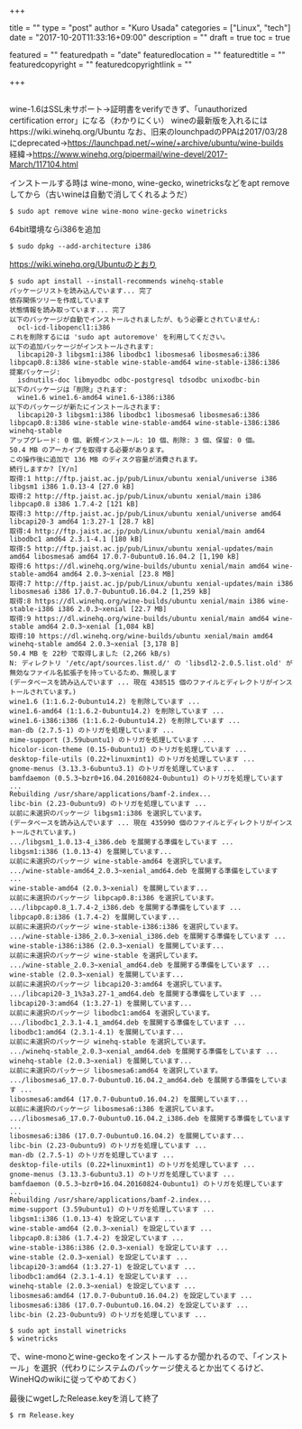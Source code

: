 +++

title       = ""
type        = "post"
author      = "Kuro Usada"
categories  = ["Linux", "tech"]
date        = "2017-10-20T11:33:16+09:00"
description = ""
draft       = true
toc         = true

featured              = ""
featuredpath          = "date"
featuredlocation      = ""
featuredtitle         = ""
featuredcopyright     = ""
featuredcopyrightlink = ""

+++

<!--more-->

##

wine-1.6はSSL未サポート→証明書をverifyできず、「unauthorized certification error」になる（わかりにくい）
wineの最新版を入れるにはhttps://wiki.winehq.org/Ubuntu
なお、旧来のlounchpadのPPAは2017/03/28にdeprecated→https://launchpad.net/~wine/+archive/ubuntu/wine-builds
経緯→https://www.winehq.org/pipermail/wine-devel/2017-March/117104.html

インストールする時は wine-mono, wine-gecko, winetricksなどをapt removeしてから（古いwineは自動で消してくれるようだ）

```
$ sudo apt remove wine wine-mono wine-gecko winetricks
```

64bit環境ならi386を追加

```
$ sudo dpkg --add-architecture i386
```

https://wiki.winehq.org/Ubuntuのとおり

```
$ sudo apt install --install-recommends winehq-stable
パッケージリストを読み込んでいます... 完了
依存関係ツリーを作成しています                
状態情報を読み取っています... 完了
以下のパッケージが自動でインストールされましたが、もう必要とされていません:
  ocl-icd-libopencl1:i386
これを削除するには 'sudo apt autoremove' を利用してください。
以下の追加パッケージがインストールされます:
  libcapi20-3 libgsm1:i386 libodbc1 libosmesa6 libosmesa6:i386 libpcap0.8:i386 wine-stable wine-stable-amd64 wine-stable-i386:i386
提案パッケージ:
  isdnutils-doc libmyodbc odbc-postgresql tdsodbc unixodbc-bin
以下のパッケージは「削除」されます:
  wine1.6 wine1.6-amd64 wine1.6-i386:i386
以下のパッケージが新たにインストールされます:
  libcapi20-3 libgsm1:i386 libodbc1 libosmesa6 libosmesa6:i386 libpcap0.8:i386 wine-stable wine-stable-amd64 wine-stable-i386:i386 winehq-stable
アップグレード: 0 個、新規インストール: 10 個、削除: 3 個、保留: 0 個。
50.4 MB のアーカイブを取得する必要があります。
この操作後に追加で 136 MB のディスク容量が消費されます。
続行しますか? [Y/n] 
取得:1 http://ftp.jaist.ac.jp/pub/Linux/ubuntu xenial/universe i386 libgsm1 i386 1.0.13-4 [27.0 kB]
取得:2 http://ftp.jaist.ac.jp/pub/Linux/ubuntu xenial/main i386 libpcap0.8 i386 1.7.4-2 [121 kB]
取得:3 http://ftp.jaist.ac.jp/pub/Linux/ubuntu xenial/universe amd64 libcapi20-3 amd64 1:3.27-1 [28.7 kB]
取得:4 http://ftp.jaist.ac.jp/pub/Linux/ubuntu xenial/main amd64 libodbc1 amd64 2.3.1-4.1 [180 kB]
取得:5 http://ftp.jaist.ac.jp/pub/Linux/ubuntu xenial-updates/main amd64 libosmesa6 amd64 17.0.7-0ubuntu0.16.04.2 [1,190 kB]
取得:6 https://dl.winehq.org/wine-builds/ubuntu xenial/main amd64 wine-stable-amd64 amd64 2.0.3~xenial [23.8 MB]
取得:7 http://ftp.jaist.ac.jp/pub/Linux/ubuntu xenial-updates/main i386 libosmesa6 i386 17.0.7-0ubuntu0.16.04.2 [1,259 kB]
取得:8 https://dl.winehq.org/wine-builds/ubuntu xenial/main i386 wine-stable-i386 i386 2.0.3~xenial [22.7 MB]                                                                      
取得:9 https://dl.winehq.org/wine-builds/ubuntu xenial/main amd64 wine-stable amd64 2.0.3~xenial [1,084 kB]                                                                        
取得:10 https://dl.winehq.org/wine-builds/ubuntu xenial/main amd64 winehq-stable amd64 2.0.3~xenial [3,178 B]                                                                      
50.4 MB を 22秒 で取得しました (2,266 kB/s)                                                                                                                                        
N: ディレクトリ '/etc/apt/sources.list.d/' の 'libsdl2-2.0.5.list.old' が無効なファイル名拡張子を持っているため、無視します
(データベースを読み込んでいます ... 現在 438515 個のファイルとディレクトリがインストールされています。)
wine1.6 (1:1.6.2-0ubuntu14.2) を削除しています ...
wine1.6-amd64 (1:1.6.2-0ubuntu14.2) を削除しています ...
wine1.6-i386:i386 (1:1.6.2-0ubuntu14.2) を削除しています ...
man-db (2.7.5-1) のトリガを処理しています ...
mime-support (3.59ubuntu1) のトリガを処理しています ...
hicolor-icon-theme (0.15-0ubuntu1) のトリガを処理しています ...
desktop-file-utils (0.22+linuxmint1) のトリガを処理しています ...
gnome-menus (3.13.3-6ubuntu3.1) のトリガを処理しています ...
bamfdaemon (0.5.3~bzr0+16.04.20160824-0ubuntu1) のトリガを処理しています ...
Rebuilding /usr/share/applications/bamf-2.index...
libc-bin (2.23-0ubuntu9) のトリガを処理しています ...
以前に未選択のパッケージ libgsm1:i386 を選択しています。
(データベースを読み込んでいます ... 現在 435990 個のファイルとディレクトリがインストールされています。)
.../libgsm1_1.0.13-4_i386.deb を展開する準備をしています ...
libgsm1:i386 (1.0.13-4) を展開しています...
以前に未選択のパッケージ wine-stable-amd64 を選択しています。
.../wine-stable-amd64_2.0.3~xenial_amd64.deb を展開する準備をしています ...
wine-stable-amd64 (2.0.3~xenial) を展開しています...
以前に未選択のパッケージ libpcap0.8:i386 を選択しています。
.../libpcap0.8_1.7.4-2_i386.deb を展開する準備をしています ...
libpcap0.8:i386 (1.7.4-2) を展開しています...
以前に未選択のパッケージ wine-stable-i386:i386 を選択しています。
.../wine-stable-i386_2.0.3~xenial_i386.deb を展開する準備をしています ...
wine-stable-i386:i386 (2.0.3~xenial) を展開しています...
以前に未選択のパッケージ wine-stable を選択しています。
.../wine-stable_2.0.3~xenial_amd64.deb を展開する準備をしています ...
wine-stable (2.0.3~xenial) を展開しています...
以前に未選択のパッケージ libcapi20-3:amd64 を選択しています。
.../libcapi20-3_1%3a3.27-1_amd64.deb を展開する準備をしています ...
libcapi20-3:amd64 (1:3.27-1) を展開しています...
以前に未選択のパッケージ libodbc1:amd64 を選択しています。
.../libodbc1_2.3.1-4.1_amd64.deb を展開する準備をしています ...
libodbc1:amd64 (2.3.1-4.1) を展開しています...
以前に未選択のパッケージ winehq-stable を選択しています。
.../winehq-stable_2.0.3~xenial_amd64.deb を展開する準備をしています ...
winehq-stable (2.0.3~xenial) を展開しています...
以前に未選択のパッケージ libosmesa6:amd64 を選択しています。
.../libosmesa6_17.0.7-0ubuntu0.16.04.2_amd64.deb を展開する準備をしています ...
libosmesa6:amd64 (17.0.7-0ubuntu0.16.04.2) を展開しています...
以前に未選択のパッケージ libosmesa6:i386 を選択しています。
.../libosmesa6_17.0.7-0ubuntu0.16.04.2_i386.deb を展開する準備をしています ...
libosmesa6:i386 (17.0.7-0ubuntu0.16.04.2) を展開しています...
libc-bin (2.23-0ubuntu9) のトリガを処理しています ...
man-db (2.7.5-1) のトリガを処理しています ...
desktop-file-utils (0.22+linuxmint1) のトリガを処理しています ...
gnome-menus (3.13.3-6ubuntu3.1) のトリガを処理しています ...
bamfdaemon (0.5.3~bzr0+16.04.20160824-0ubuntu1) のトリガを処理しています ...
Rebuilding /usr/share/applications/bamf-2.index...
mime-support (3.59ubuntu1) のトリガを処理しています ...
libgsm1:i386 (1.0.13-4) を設定しています ...
wine-stable-amd64 (2.0.3~xenial) を設定しています ...
libpcap0.8:i386 (1.7.4-2) を設定しています ...
wine-stable-i386:i386 (2.0.3~xenial) を設定しています ...
wine-stable (2.0.3~xenial) を設定しています ...
libcapi20-3:amd64 (1:3.27-1) を設定しています ...
libodbc1:amd64 (2.3.1-4.1) を設定しています ...
winehq-stable (2.0.3~xenial) を設定しています ...
libosmesa6:amd64 (17.0.7-0ubuntu0.16.04.2) を設定しています ...
libosmesa6:i386 (17.0.7-0ubuntu0.16.04.2) を設定しています ...
libc-bin (2.23-0ubuntu9) のトリガを処理しています ...
```

```
$ sudo apt install winetricks
$ winetricks
```

で、wine-monoとwine-geckoをインストールするか聞かれるので、「インストール」を選択（代わりにシステムのパッケージ使えるとか出てくるけど、WineHQのwikiに従ってやめておく）

最後にwgetしたRelease.keyを消して終了

```
$ rm Release.key
```
